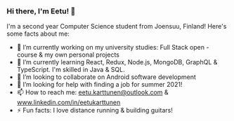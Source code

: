 ### Hi there, I'm Eetu! 👋

I'm a second year Computer Science student from Joensuu, Finland! Here's some facts about me:

- 🔭 I’m currently working on my university studies: Full Stack open -course & my own personal projects
- 🌱 I’m currently learning React, Redux, Node.js, MongoDB, GraphQL & TypeScript. I'm skilled in Java & SQL.
- 👯 I’m looking to collaborate on Android software development
- 🤔 I’m looking for help with finding a job for summer 2021!
- 📫 How to reach me: eetu.karttunen@outlook.com & www.linkedin.com/in/eetukarttunen
- ⚡ Fun facts: I love distance running & building guitars!
